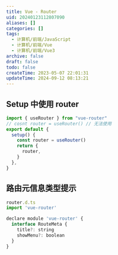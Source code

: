 ```yaml
---
title: Vue - Router
uid: 20240123112807090
aliases: []
categories: []
tags:
  - 计算机/前端/JavaScript
  - 计算机/前端/Vue
  - 计算机/前端/Vue3
archive: false
draft: false
todo: false
createTime: 2023-05-07 22:01:31
updateTime: 2024-09-12 08:13:21
---
```


## Setup 中使用 router

```js
import { useRouter } from "vue-router"
// cosnt router = useRouter() // 无法使用
export default {
  setup() {
    const router = useRouter()
    return {
      router,
    }
  },
}
```

## 路由元信息类型提示

```js
router.d.ts
import 'vue-router'

declare module 'vue-router' {
  interface RouteMeta {
    title?: string
    showMenu?: boolean
  }
}
```
